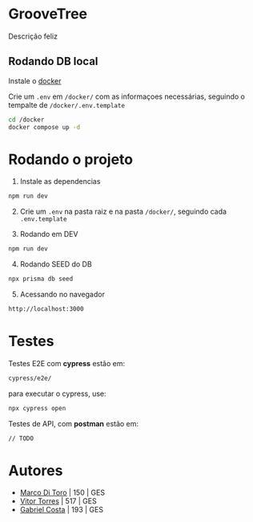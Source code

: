 # GrooveTree

Descrição feliz

## Rodando DB local
Instale o [docker](https://www.docker.com/)

Crie um ``.env`` em ``/docker/`` com as informaçoes necessárias, seguindo o tempalte de ```/docker/.env.template``` 

```bash
cd /docker
docker compose up -d
```

# Rodando o projeto

1. Instale as dependencias
```bash
npm run dev
```

2. Crie um ``.env`` na pasta raiz e na pasta ``/docker/``, seguindo cada ``.env.template``

3. Rodando em DEV

```bash
npm run dev
```

4. Rodando SEED do DB
```bash
npx prisma db seed
```

5. Acessando no navegador

```bash
http://localhost:3000
```

# Testes
Testes E2E com **cypress** estão em:
```bash
cypress/e2e/
```
para executar o cypress, use:
```bash
npx cypress open
```

Testes de API, com **postman** estão em:
```bash
// TODO
```

# Autores
- [Marco Di Toro](https://github.com/Frombull) | 150 | GES
- [Vitor Torres](https://github.com/Torress01)  | 517 | GES
- [Gabriel Costa](https://github.com/JoaoGabrielCostaa) | 193 | GES